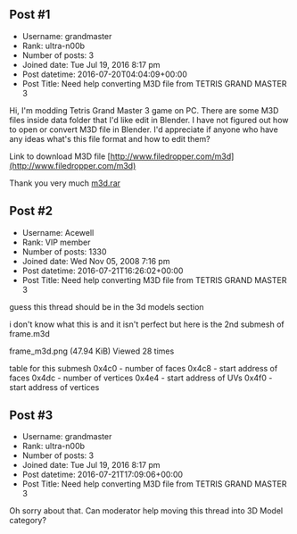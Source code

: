 ## Post #1
- Username: grandmaster
- Rank: ultra-n00b
- Number of posts: 3
- Joined date: Tue Jul 19, 2016 8:17 pm
- Post datetime: 2016-07-20T04:04:09+00:00
- Post Title: Need help converting M3D file from TETRIS GRAND MASTER 3

Hi, I'm modding Tetris Grand Master 3 game on PC. There are some M3D files inside data folder that I'd like edit in Blender.
I have not figured out how to open or convert M3D file in Blender.
I'd appreciate if anyone who have any ideas what's this file format and how to edit them?

Link to download M3D file
[http://www.filedropper.com/m3d](http://www.filedropper.com/m3d)

Thank you very much
[m3d.rar](https://xentaxbackup.github.io/file/11304_m3d.rar)
## Post #2
- Username: Acewell
- Rank: VIP member
- Number of posts: 1330
- Joined date: Wed Nov 05, 2008 7:16 pm
- Post datetime: 2016-07-21T16:26:02+00:00
- Post Title: Need help converting M3D file from TETRIS GRAND MASTER 3

guess this thread should be in the 3d models section   

i don't know what this is and it isn't perfect but here is the 2nd submesh of frame.m3d  



frame_m3d.png (47.94 KiB) Viewed 28 times



table for this submesh
0x4c0 - number of faces
0x4c8 - start address of faces
0x4dc - number of vertices
0x4e4 - start address of UVs
0x4f0 - start address of vertices
## Post #3
- Username: grandmaster
- Rank: ultra-n00b
- Number of posts: 3
- Joined date: Tue Jul 19, 2016 8:17 pm
- Post datetime: 2016-07-21T17:09:06+00:00
- Post Title: Need help converting M3D file from TETRIS GRAND MASTER 3

Oh sorry about that. Can moderator help moving this thread into 3D Model category?
